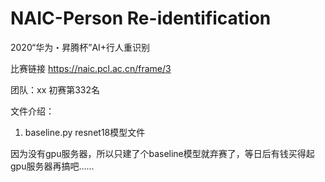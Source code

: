 # NAIC-Person Re-identification

2020“华为・昇腾杯”AI+行人重识别 

比赛链接 https://naic.pcl.ac.cn/frame/3

团队：xx 初赛第332名

文件介绍：
1. baseline.py resnet18模型文件

因为没有gpu服务器，所以只建了个baseline模型就弃赛了，等日后有钱买得起gpu服务器再搞吧......